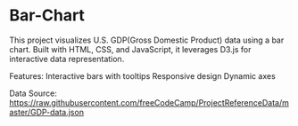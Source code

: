 # Bar-Chart
This project visualizes U.S. GDP(Gross Domestic Product) data using a bar chart. Built with HTML, CSS, and JavaScript, it leverages D3.js for interactive data representation. 


Features:  Interactive bars with tooltips
           Responsive design
           Dynamic axes


Data Source: https://raw.githubusercontent.com/freeCodeCamp/ProjectReferenceData/master/GDP-data.json
